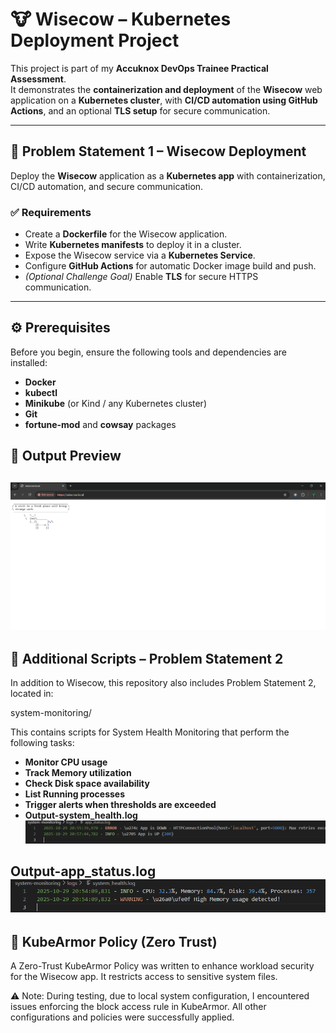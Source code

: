 # 🐮 Wisecow – Kubernetes Deployment Project  

This project is part of my **Accuknox DevOps Trainee Practical Assessment**.  
It demonstrates the **containerization and deployment** of the **Wisecow** web application on a **Kubernetes cluster**, with **CI/CD automation using GitHub Actions**, and an optional **TLS setup** for secure communication.  




---

## 🧩 Problem Statement 1 – Wisecow Deployment  

Deploy the **Wisecow** application as a **Kubernetes app** with containerization, CI/CD automation, and secure communication.  

### ✅ Requirements  
- Create a **Dockerfile** for the Wisecow application.  
- Write **Kubernetes manifests** to deploy it in a cluster.  
- Expose the Wisecow service via a **Kubernetes Service**.  
- Configure **GitHub Actions** for automatic Docker image build and push.  
- *(Optional Challenge Goal)* Enable **TLS** for secure HTTPS communication.  

---

## ⚙️ Prerequisites  

Before you begin, ensure the following tools and dependencies are installed:  

- **Docker**  
- **kubectl**  
- **Minikube** (or Kind / any Kubernetes cluster)  
- **Git**  
- **fortune-mod** and **cowsay** packages  

## 📸 Output Preview  


![wisecow-output](./output/output-1.png)  
---
## 🧠 Additional Scripts – Problem Statement 2

In addition to Wisecow, this repository also includes Problem Statement 2, located in:

system-monitoring/


This contains scripts for System Health Monitoring that perform the following tasks:

- **Monitor CPU usage**
- **Track Memory utilization**
- **Check Disk space availability**
- **List Running processes**
- **Trigger alerts when thresholds are exceeded**
- **Output-system_health.log**
![wisecow-output](./output/system_health.png)  

 **Output-app_status.log**
 ![wisecow-output](./output/app_status.png)  
---
## 🧰 KubeArmor Policy (Zero Trust)

A Zero-Trust KubeArmor Policy was written to enhance workload security for the Wisecow app.
It restricts access to sensitive system files.

⚠️ Note:
During testing, due to local system configuration, I encountered issues enforcing the block access rule in KubeArmor.
All other configurations and policies were successfully applied.